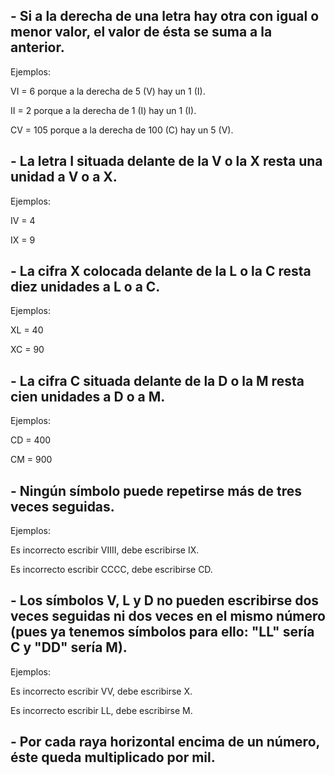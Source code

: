 ## - Si a la derecha de una letra hay otra con igual o menor valor, el valor de ésta se suma a la anterior.

Ejemplos:

VI = 6 porque a la derecha de 5 (V) hay un 1 (I).

II = 2 porque a la derecha de 1 (I) hay un 1 (I).

CV = 105 porque a la derecha de 100 (C) hay un 5 (V).

## - La letra I situada delante de la V o la X resta una unidad a V o a X.

Ejemplos:

IV = 4

IX = 9

## - La cifra X colocada delante de la L o la C resta diez unidades a L o a C.

Ejemplos:

XL = 40

XC = 90

## - La cifra C situada delante de la D o la M resta cien unidades a D o a M.

Ejemplos:

CD = 400

CM = 900

## - Ningún símbolo puede repetirse más de tres veces seguidas.

Ejemplos:

Es incorrecto escribir VIIII, debe escribirse IX.

Es incorrecto escribir CCCC, debe escribirse CD.

## - Los símbolos V, L y D no pueden escribirse dos veces seguidas ni dos veces en el mismo número (pues ya tenemos símbolos para ello: "LL" sería C y "DD" sería M).

Ejemplos:

Es incorrecto escribir VV, debe escribirse X.

Es incorrecto escribir LL, debe escribirse M.

## - Por cada raya horizontal encima de un número, éste queda multiplicado por mil.
